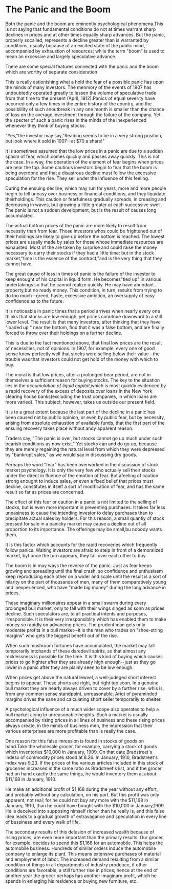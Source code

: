 # The Panic and the Boom

Both the panic and the boom are eminently psychological phenomena.This is not saying that fundamental conditions do not at times warrant sharp declines in prices and at other times equally sharp advances. But the panic, properly socalled, represents a decline greater than is warranted by conditions, usually because of an excited state of the public mind, accompanied by exhaustion of resources; while the term "boom" is used to mean an excessive and largely speculative advance.

There are some special features connected with the panic and the boom which are worthy of separate consideration.

This is really astionishing what a hold the fear of a possible panic has upon the minds of many investors. The menmory of the events of 1907 has undoubtedly operated greatly to lessen the volume of speculative trade from that time to the present (April, 1912).Panics of equal severity have occurred only a few times in the entire history of the country, and the possiblility of such anoutbreak in any one month is smaller than the chance of loss on the average investment through the failure of the company. Yet the specter of such a panic rises in the minds of the inexperienced whenever they think of buying stocks.

"Yes,"the investor may say,"Reading seems to be in a very strong position, but look where it sold in 1907--at $70 a share!"

It is sometimes assumed that the low prices in a panic are due to a sudden spasm of fear, which comes quickly and passes away quickly. This is not the case. In a way, the operation of the element of fear begins when prices are near the top. Some cautious investors begin to fear that the boom is being overdone and that a disastrous decline must follow the excessive speculation for the rise. They sell under the influence of this feeling.

During the ensuing decline, which may run for years, more and more people begin to fell uneasy over business or financial conditions, and they liquidate theirholdings. This caution or fearfulness gradually spreads, in creasing and decreasing in waves, but growing a little greater at each successive swell. The panic is not a sudden development, but is the result of causes long accumulated.

The actual bottom prices of the panic are more likely to result from necessity than from fear. Those investors whos could be frightened out of their holdings are likely to give up before the bottom is reached. The lowest prices are usually made by sales for those whose immediate resources are exhausted. Most of the are taken by surprise and could raise the money necessary to carry their stocks if they had a little time; but in the stock market,"time is the essence of the contract,"and is the very thing that they cannot have.

The great cause of loss in times of panic is the failure of the investor to keep enought of his capital in liquid form. He becomes"tied up" in various undertakings so that he cannot realize quickly. He may have abundant property,but no ready money. This condition, in turn, results from trying to do too much--greed, haste, excessive ambition, an oversupply of easy confidence as to the future.

It is noticeable in panic times that a period arrives when nearly every one thinks that stocks are low enough, yet prices conutnue downward to a still lower level. The result is that many investors, after thinking that they have "loaded up " near the bottom, find that it was a false bottom, and are finally forced to throw over their holdings on a further decline.

This is due to the fact mentioned above, that final low prices are the result of necessities, not of opinions. In 1907, for example, every one of good sense knew perfectly well that stocks were selling below their value--the trouble was that investors could not get hold of the money with which to buy.

The moral is that low prices, after a prolonged bear period, are not in themselves a sufficient reason for buying stocks. The key to the situation lies in the *accumulation of liquid capital*,which is most quickly evidenced by a rapid recovery of the excess of deposits over loans in the New York clearing house banks(excluding the trust companies, in which loans are more varied). This subject, however, takes us outside our present field.

It is to a great extent because the last part of the decline in a panic has been caused not by public opinion, or even by public fear, but by necessity, arising from absolute exhaustion of available funds, that the first part of the ensuing recovery takes place without andy apparent reason.

Traders say, "The panic is over, but stocks cannot go up much under such bearish conditions as now exist." Yet stocks can and do go up, because they are merely regaining the natural level from which they were depressed by "bankrupt sales," as we would say in discussing dry goods.

Perhaps the word "fear" has been overworked in the discussion of stock market psychology. It is only the very few who actually sell their stocks under the direct in fluence of the emotion of fear. But afeeling of caution strong enought to induce sales, or even a fixed belief that prices must decline, constitutes in itself a sort of modification of fear, and has the same result so far as prices are concerned.

The effect of this fear or caution in a panic is not limited to the selling of stocks, but is even more important in preventing purchases. It takes far less uneasiness to cause the intending investor to delay purchases than to precipitate actual sales by holders. For this reason, a small quantiy of stock pressed for sale in a panicky market may cause a decline out of all proportion to its importance. The offerings may be small,bu nobody wants them.

It is this factor which accounts for the rapid recoveries which frequently follow panics. Waiting investors are afraid to steip in front of a demoralized market, byt once the turn appears, they fall over each other to buy.

The boom is in may ways the reverse of the panic. Just as fear keeps growing and spreading until the final crash, so confidence and enthusiasm keep reproducing each other on a wider and scale until the result is a sort of hilarity on the part of thousands of men, many of them comparatively young and inexperienced, who have "made big money" during the long advance in prices.

These imaginary millionaires appear in a small swarm during every prolonged bull market, only to fall with their wings singed as sonn as prices decline. Such speculators are, to all practical intents and purposes, irresponsible. It is their very irresponsiblity which has enabled them to make money so rapidly on advancing prices. The prudent man gets only moderate profits in a bull market--it is the man who trades on "shoe-string margins" who gets the biggest benefit out of the rise.

When such mushroom fortunes have accumulated, the market may fall temporarily intohands of these daredevil spirits, so that almost any recklessness is possible for the time. It is this kind of buying which causes prices to go highter after they are already high enough--just as they go lower in a panic after they are plainly seen to be low enough.

When prices get above the natural lewvel, a well-judeged short interest begins to appear. These shorts are right, but right too soon. In a genuine bull market they are nearly always driven to cover by a further rise, whis is, from any common sense standpoint, unreasonable. Ariot of pyraminded margins drives the sane and calculating short seller temporarily to shelter.

A psychological influence of a much wider scope also operates to help a bull market along to unreasonable heights. Such a market is usually accompanied by rising prices in all lines of business and these rising prices always create, in the minds of business men, the impression that their various enterprises are more profitable than is really the case.

One reason for this false imression is found in stocks of goods on hand.Take the wholesale grocer, for example, carrying a stock of goods which inventories $10,000 in January, 1909. On that date Bradstreet's indesx of commodity prices stood at 8.26. In January, 1910, Bradstreet's index was 9.23. If the prices of the various articles included in this stock of groceries increased in the same ratio as Bradstreet's list, and if the grocer had on hand exactly the same things, he would inventory them at about $11,168 in January, 1910.

He make an additional profit of $1,168 during the year without any effort, and probably without any calculation, on his part. But this profit was only apparent, not real; for he could not buy any more with the $11,168 in January, 1910, than he could have bought with the $10,000 in January,1909. He is deceived into supposing himself richer than he really is, and this false idea leads to a gradual growth of extravagance and speculation in every line of bussiness and every walk of life.

The secondary results of this delusion of increased wealth because of rising prices, are even more important than the primary results. Our grocer, for example, decides to spend this $1,168 for an automobile. This helps the automobile business. Hundreds of similar orders induce the automobile company to enlarge its plant. This means extensive purchases of material and employment of labor. The increased demand resulting from a similar condition of things in all departments of industry prodeuce, if other conditions are favorable, a still further rise in prices; hence at the end of another year the grocer perhaps has another imaginary profit, which he spends in enlarging his residence or buying new furniture, etc. 


